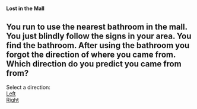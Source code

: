 #### Lost in the Mall

You run to use the nearest bathroom in the mall. You just blindly follow the signs in your area. 
You find the bathroom.
After using the bathroom you forgot the direction of where you came from. 
Which direction do you predict you came from from?
---
Select a direction:  
[Left](../lost-in-mall2/left/directleft.md)  
[Right](../lost-in-mall2/right/directright.md)
